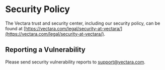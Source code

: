 # Security Policy

The Vectara trust and security center, including our security policy, can be found at
[https://vectara.com/legal/security-at-vectara/](https://vectara.com/legal/security-at-vectara/).

## Reporting a Vulnerability

Please send security vulnerability reports to support@vectara.com.

